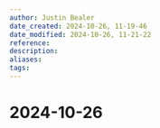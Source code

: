```yaml
---
author: Justin Bealer
date_created: 2024-10-26, 11-19-46
date_modified: 2024-10-26, 11-21-22
reference: 
description: 
aliases: 
tags: 
---
```

# 2024-10-26
